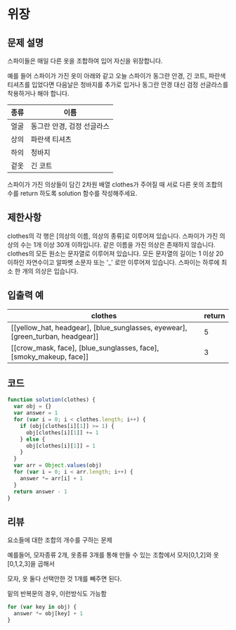 # 위장

## 문제 설명

스파이들은 매일 다른 옷을 조합하여 입어 자신을 위장합니다.

예를 들어 스파이가 가진 옷이 아래와 같고 오늘 스파이가 동그란 안경, 긴 코트, 파란색 티셔츠를 입었다면 다음날은 청바지를 추가로 입거나 동그란 안경 대신 검정 선글라스를 착용하거나 해야 합니다.

| 종류 | 이름                       |
| ---- | -------------------------- |
| 얼굴 | 동그란 안경, 검정 선글라스 |
| 상의 | 파란색 티셔츠              |
| 하의 | 청바지                     |
| 겉옷 | 긴 코트                    |

스파이가 가진 의상들이 담긴 2차원 배열 clothes가 주어질 때 서로 다른 옷의 조합의 수를 return 하도록 solution 함수를 작성해주세요.

## 제한사항

clothes의 각 행은 [의상의 이름, 의상의 종류]로 이루어져 있습니다.
스파이가 가진 의상의 수는 1개 이상 30개 이하입니다.
같은 이름을 가진 의상은 존재하지 않습니다.
clothes의 모든 원소는 문자열로 이루어져 있습니다.
모든 문자열의 길이는 1 이상 20 이하인 자연수이고 알파벳 소문자 또는 '\_' 로만 이루어져 있습니다.
스파이는 하루에 최소 한 개의 의상은 입습니다.

## 입출력 예

| clothes                                                                        | return |
| ------------------------------------------------------------------------------ | ------ |
| [[yellow_hat, headgear], [blue_sunglasses, eyewear], [green_turban, headgear]] | 5      |
| [[crow_mask, face], [blue_sunglasses, face], [smoky_makeup, face]]             | 3      |

## 코드

```js
function solution(clothes) {
  var obj = {}
  var answer = 1
  for (var i = 0; i < clothes.length; i++) {
    if (obj[clothes[i][1]] >= 1) {
      obj[clothes[i][1]] += 1
    } else {
      obj[clothes[i][1]] = 1
    }
  }
  var arr = Object.values(obj)
  for (var i = 0; i < arr.length; i++) {
    answer *= arr[i] + 1
  }
  return answer - 1
}
```

## 리뷰

요소들에 대한 조합의 개수를 구하는 문제

예를들어, 모자종류 2개, 옷종류 3개를 통해 만들 수 있는 조합에서 모자[0,1,2]와 옷[0,1,2,3]을 곱해서

모자, 옷 둘다 선택안한 것 1개를 빼주면 된다.

밑의 반복문의 경우, 이런방식도 가능함

```js
for (var key in obj) {
  answer *= obj[key] + 1
}
```
